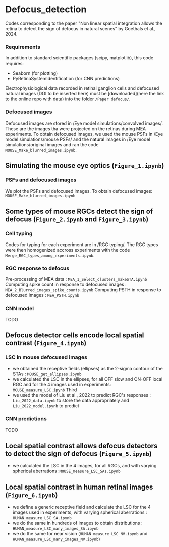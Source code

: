 # Defocus_detection
Codes corresponding to the paper "Non linear spatial integration allows the retina to detect the sign of defocus in natural scenes" by Goethals et al., 2024.

### Requirements

In addition to standard scientific packages (scipy, matplotlib), this code requires:
* Seaborn (for plotting)
* PyRetinaSystemIdentification (for CNN predictions)

Electrophysiological data recorded in retinal ganglion cells and defocused natural images
(DOI to be inserted here) must be
[downloaded](here the link to the online repo with data) into the folder
`/Paper defocus/`.

### Defocused images

Defocused images are stored in /Eye model simulations/convolved images/. These are the images tha were projected on the retinas during MEA experiments.
To obtain defocused images, we used the mouse PSFs in /Eye model simulations/mouse PSFs/ and the natural images in /Eye model simulations/original images and ran the code `MOUSE_Make_blurred_images.ipynb`.

## Simulating the mouse eye optics (`Figure_1.ipynb`)

### PSFs and defocused images

We plot the PSFs and defocused images. To obtain defocused images: `MOUSE_Make_blurred_images.ipynb`

## Some types of mouse RGCs detect the sign of defocus (`Figure_2.ipynb` and `Figure_3.ipynb`)

### Cell typing

Codes for typing for each experiment are in /RGC typing/. The RGC types were then homogenized accross experiments with the code `Merge_RGC_types_among_experiments.ipynb`.

### RGC response to defocus

Pre-processing of MEA data : `MEA_1_Select_clusters_makeSTA.ipynb`
Computing spike count in response to defocused images : `MEA_2_Blurred_images_spike_counts.ipynb`
Computing PSTH in response to defocused images : `MEA_PSTH.ipynb`

### CNN model

TODO

## Defocus detector cells encode local spatial contrast (`Figure_4.ipynb`)
  
### LSC in mouse defocused images 

* we obtained the receptive fields (ellipses) as the 2-sigma contour of the STAs : `MOUSE_get_ellipses.ipynb`
* we calculated the LSC in the ellipses, for all OFF slow and ON-OFF local RGC and for the 4 images used in experiments: `MOUSE_measure_LSC.ipynb`
Third
* we used the model of Liu et al., 2022 to predict RGC's responses : `Liu_2022_data.ipynb` to store the data appropriately and `Liu_2022_model.ipynb` to predict

### CNN predictions

TODO

## Local spatial contrast allows defocus detectors to detect the sign of defocus (`Figure_5.ipynb`)

* we calculated the LSC in the 4 images, for all RGCs, and with varying spherical aberrations :`MOUSE_measure_LSC_SAs.ipynb`
  
## Local spatial contrast in human retinal images (`Figure_6.ipynb`)

* we define a generic receptive field and calculate the LSC for the 4 images used in experiments, with varying spherical aberrations : `HUMAN_measure_LSC_SA.ipynb`
* we do the same in hundreds of images to obtain distributions : `HUMAN_measure_LSC_many_images_SA.ipynb`
* we do the same for near vision (`HUMAN_measure_LSC_NV.ipynb` and `HUMAN_measure_LSC_many_images_NV.ipynb`)


